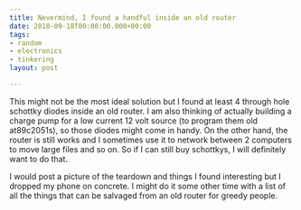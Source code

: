 ```yaml
---
title: Nevermind, I found a handful inside an old router
date: 2018-09-18T00:00:00.000+00:00
tags:
- random
- electronics
- tinkering
layout: post

---
```

This might not be the most ideal solution but I found at least 4 through hole schottky diodes inside an old router. I am also thinking of actually building a charge pump for a low current 12 volt source (to program them old at89c2051s), so those diodes might come in handy. On the other hand, the router is still works and I sometimes use it to network between 2 computers to move large files and so on. So if I can still buy schottkys, I will definitely want to do that.

I would post a picture of the teardown and things I found interesting but I dropped my phone on concrete. I might do it some other time with a list of all the things that can be salvaged from an old router for greedy people.